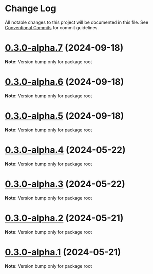 # Change Log

All notable changes to this project will be documented in this file.
See [Conventional Commits](https://conventionalcommits.org) for commit guidelines.

# [0.3.0-alpha.7](https://github.com/nobl9/nobl9-backstage-plugin/compare/v0.3.0-alpha.6...v0.3.0-alpha.7) (2024-09-18)

**Note:** Version bump only for package root





# [0.3.0-alpha.6](https://github.com/nobl9/nobl9-backstage-plugin/compare/v0.3.0-alpha.5...v0.3.0-alpha.6) (2024-09-18)

**Note:** Version bump only for package root





# [0.3.0-alpha.5](https://github.com/nobl9/nobl9-backstage-plugin/compare/v0.3.0-alpha.4...v0.3.0-alpha.5) (2024-09-18)

**Note:** Version bump only for package root





# [0.3.0-alpha.4](https://github.com/nobl9/nobl9-backstage-plugin/compare/v0.2.0...v0.3.0-alpha.4) (2024-05-22)

**Note:** Version bump only for package root





# [0.3.0-alpha.3](https://github.com/nobl9/nobl9-backstage-plugin/compare/v0.2.0...v0.3.0-alpha.3) (2024-05-22)

**Note:** Version bump only for package root





# [0.3.0-alpha.2](https://github.com/nobl9/nobl9-backstage-plugin/compare/v0.2.0...v0.3.0-alpha.2) (2024-05-21)

**Note:** Version bump only for package root





# [0.3.0-alpha.1](https://github.com/nobl9/nobl9-backstage-plugin/compare/v0.2.0...v0.3.0-alpha.1) (2024-05-21)

**Note:** Version bump only for package root
